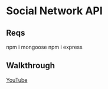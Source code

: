 # Social Network API

## Reqs

npm i mongoose
npm i express

## Walkthrough
[YouTube](https://youtu.be/3vao1Qs0XRg)

